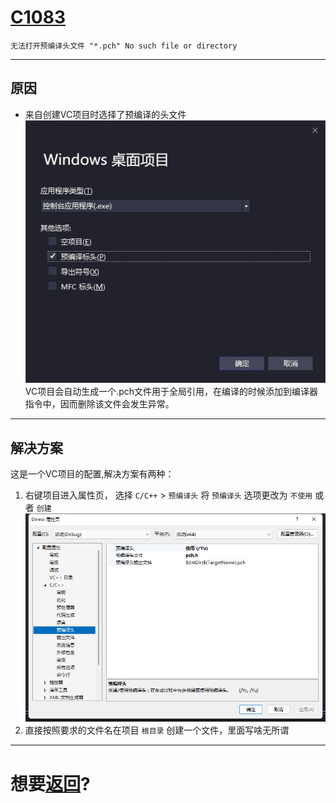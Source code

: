 # [C1083](https://learn.microsoft.com/zh-cn/cpp/error-messages/compiler-errors-1/fatal-error-c1083?view=msvc-140)



```
无法打开预编译头文件 "*.pch" No such file or directory
```

---
## 原因

+ 来自创建VC项目时选择了预编译的头文件
![](P1.png)   
VC项目会自动生成一个.pch文件用于全局引用，在编译的时候添加到编译器指令中，因而删除该文件会发生异常。

---
## 解决方案

这是一个VC项目的配置,解决方案有两种：   
1. 右键项目进入属性页，  选择 `C/C++` > `预编译头` 将 `预编译头` 选项更改为 `不使用` 或者 `创建`
![](P2.png)
2. 直接按照要求的文件名在项目 `根目录` 创建一个文件，里面写啥无所谓


---
# 想要[返回](../README.md)?